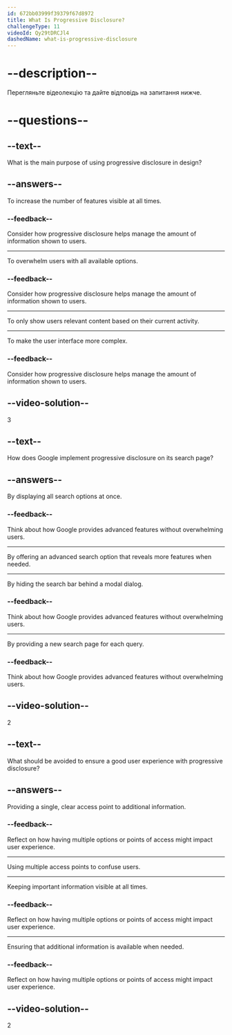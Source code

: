 ```yaml
---
id: 672bb03999f39379f67d8972
title: What Is Progressive Disclosure?
challengeType: 11
videoId: Qy29tDRCJl4
dashedName: what-is-progressive-disclosure
---
```


# --description--

Перегляньте відеолекцію та дайте відповідь на запитання нижче.

# --questions--

## --text--

What is the main purpose of using progressive disclosure in design?

## --answers--

To increase the number of features visible at all times.

### --feedback--

Consider how progressive disclosure helps manage the amount of information shown to users.

---

To overwhelm users with all available options.

### --feedback--

Consider how progressive disclosure helps manage the amount of information shown to users.

---

To only show users relevant content based on their current activity.

---

To make the user interface more complex.

### --feedback--

Consider how progressive disclosure helps manage the amount of information shown to users.

## --video-solution--

3

## --text--

How does Google implement progressive disclosure on its search page?

## --answers--

By displaying all search options at once.

### --feedback--

Think about how Google provides advanced features without overwhelming users.

---

By offering an advanced search option that reveals more features when needed.

---

By hiding the search bar behind a modal dialog.

### --feedback--

Think about how Google provides advanced features without overwhelming users.

---

By providing a new search page for each query.

### --feedback--

Think about how Google provides advanced features without overwhelming users.

## --video-solution--

2

## --text--

What should be avoided to ensure a good user experience with progressive disclosure?

## --answers--

Providing a single, clear access point to additional information.

### --feedback--

Reflect on how having multiple options or points of access might impact user experience.

---

Using multiple access points to confuse users.

---

Keeping important information visible at all times.

### --feedback--

Reflect on how having multiple options or points of access might impact user experience.

---

Ensuring that additional information is available when needed.

### --feedback--

Reflect on how having multiple options or points of access might impact user experience.

## --video-solution--

2
